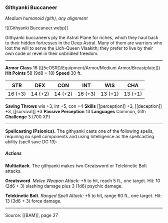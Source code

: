 ### Githyanki Buccaneer
_Medium humanoid (gith), any alignment_

![[Githyanki Buccaneer.webp]]

Githyanki buccaneers ply the Astral Plane for riches, which they haul back to their hidden fortresses in the Deep Astral. Many of them are warriors who lost the will to serve the Lich-Queen Vlaakith; they prefer to live by their own code or revel in their unbridled freedom.




---

**Armor Class** 16 ([[5eOSRD/Equipment/Armor/Medium Armor/Breastplate]])
**Hit Points** 58 (9d8 + 18)
**Speed** 30 ft.

| STR     | DEX     | CON     | INT     | WIS     | CHA     |
|---------|---------|---------|---------|---------|---------|
| 16 (+3) | 14 (+2) | 14 (+2) | 16 (+3) | 13 (+1) | 13 (+1) |

**Saving Throws** wis +3, int +5, con +4
**Skills** [[perception]] +3, [[deception]] +3, [[survival]] +3
**Passive Perception** 13
**Languages** Common, Gith
**Challenge** 3 (700 XP)

---

**Spellcasting (Psionics).** The githyanki casts one of the following spells, requiring no spell components and using Intelligence as the spellcasting ability (spell save DC 13):

##### Actions
**Multiattack**. The githyanki makes two Greatsword or Telekinetic Bolt attacks.

**Greatsword**. _Melee Weapon Attack:_ +5 to hit, reach 5 ft., one target. Hit: 10 (2d6 + 3) slashing damage plus 3 (1d6) psychic damage.

**Telekinetic Bolt**. _Ranged Spell Attack:_ +5 to hit, range 60 ft., one target. Hit: 13 (3d6 + 3) force damage.


---

Source: [[BAM]], page 27